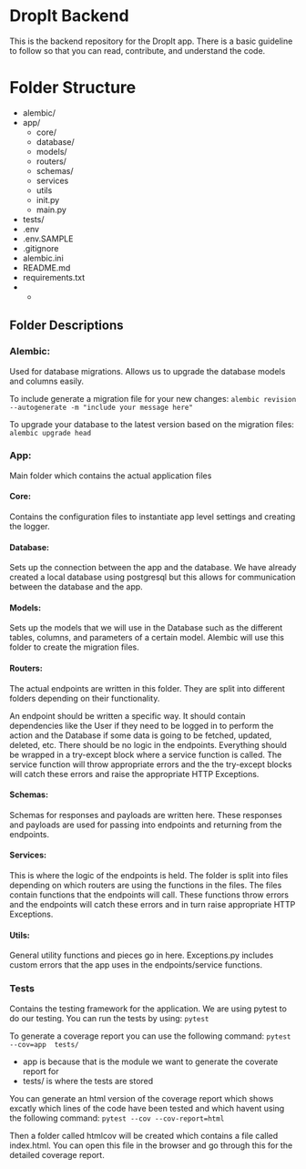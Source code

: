 # DropIt Backend

This is the backend repository for the DropIt app. There is a basic guideline to follow so that you can read, contribute, and understand the code.


# Folder Structure

- alembic/
- app/
	- core/
	- database/
	- models/
	- routers/
	- schemas/
	- services
	- utils
	- init.py
	- main.py
- tests/
- .env
- .env.SAMPLE
- .gitignore
- alembic.ini
- README.md
- requirements.txt
- 
	- 

## Folder Descriptions

### Alembic:
Used for database migrations. Allows us to upgrade the database models and columns easily.

To include generate a migration file for your new changes: `alembic revision --autogenerate -m "include your message here"`

To upgrade your database to the latest version based on the migration files: `alembic upgrade head`
### App:
Main folder which contains the actual application files
#### Core:
Contains the configuration files to instantiate app level settings and creating the logger.
#### Database:
Sets up the connection between the app and the database. We have already created a local database using postgresql but this allows for communication between the database and the app.
#### Models:
Sets up the models that we will use in the Database  such as the different tables, columns, and parameters of a certain model. Alembic will use this folder to create the migration files.
#### Routers:
The actual endpoints are written in this folder. They are split into different folders depending on their functionality.

An endpoint should be written a specific way. It should contain dependencies like the User if they need to be logged in to perform the action and the Database if some data is going to be fetched, updated, deleted, etc. There should be no logic in the endpoints. Everything should be wrapped in a try-except block where a service function is called. The service function will throw appropriate errors and the the try-except blocks will catch these errors and raise the appropriate HTTP Exceptions.

#### Schemas:
Schemas for responses and payloads are written here. These responses and payloads are used for passing into endpoints and returning from the endpoints.
#### Services:
This is where the logic of the endpoints is held. The folder is split into files depending on which routers are using the functions in the files. The files contain functions that the endpoints will call. These functions throw errors and the endpoints will catch these errors and in turn raise appropriate HTTP Exceptions.
#### Utils:
General utility functions and pieces go in here. Exceptions.py includes custom errors that the app uses in the endpoints/service functions.
### Tests
Contains the testing framework for the application. We are using pytest to do our testing. You can run the tests by using: `pytest`

To generate a coverage report you can use the following command: `pytest --cov=app  tests/`
- app is because that is the module we want to generate the coverate report for
- tests/ is where the tests are stored

You can generate an html version of the coverage report which shows excatly which lines of the code have been tested and which havent using the following command: `pytest --cov --cov-report=html`

Then a folder called htmlcov will be created which contains a file called index.html. You can open this file in the browser and go through this for the detailed coverage report.